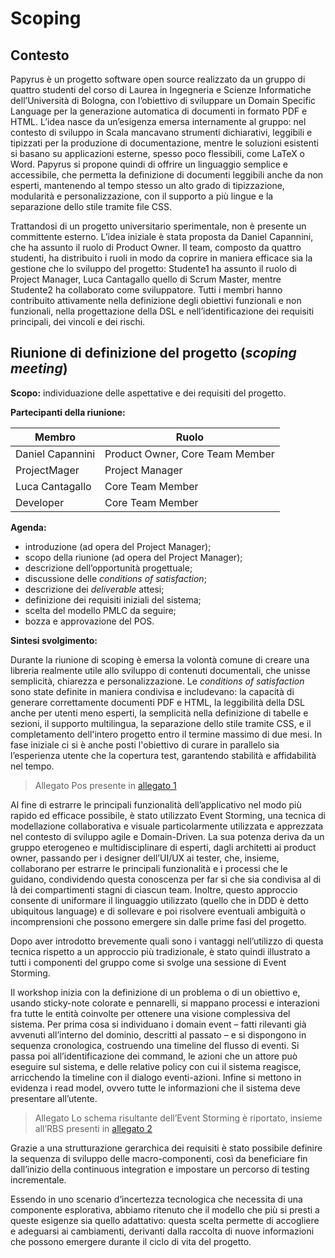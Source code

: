 # Scoping

## Contesto

Papyrus è un progetto software open source realizzato da un gruppo di quattro studenti del corso di Laurea in Ingegneria e Scienze Informatiche dell’Università di Bologna, con l’obiettivo di sviluppare un Domain Specific Language per la generazione automatica di documenti in formato PDF e HTML. L’idea nasce da un’esigenza emersa internamente al gruppo: nel contesto di sviluppo in Scala mancavano strumenti dichiarativi, leggibili e tipizzati per la produzione di documentazione, mentre le soluzioni esistenti si basano su applicazioni esterne, spesso poco flessibili, come LaTeX o Word. Papyrus si propone quindi di offrire un linguaggio semplice e accessibile, che permetta la definizione di documenti leggibili anche da non esperti, mantenendo al tempo stesso un alto grado di tipizzazione, modularità e personalizzazione, con il supporto a più lingue e la separazione dello stile tramite file CSS.

Trattandosi di un progetto universitario sperimentale, non è presente un committente esterno. L’idea iniziale è stata proposta da Daniel Capannini, che ha assunto il ruolo di Product Owner. Il team, composto da quattro studenti, ha distribuito i ruoli in modo da coprire in maniera efficace sia la gestione che lo sviluppo del progetto: Studente1 ha assunto il ruolo di Project Manager, Luca Cantagallo quello di Scrum Master, mentre Studente2 ha collaborato come sviluppatore. Tutti i membri hanno contribuito attivamente nella definizione degli obiettivi funzionali e non funzionali, nella progettazione della DSL e nell’identificazione dei requisiti principali, dei vincoli e dei rischi.

## Riunione di definizione del progetto (*scoping meeting*)

**Scopo:** individuazione delle aspettative e dei requisiti del progetto.

**Partecipanti della riunione:**

| Membro           | Ruolo                           |
|------------------|---------------------------------|
| Daniel Capannini | Product Owner, Core Team Member |
| ProjectMager     | Project Manager                 |
| Luca Cantagallo  | Core Team Member                |
| Developer        | Core Team Member                |

**Agenda:**

- introduzione (ad opera del Project Manager);
- scopo della riunione (ad opera del Project Manager);
- descrizione dell’opportunità progettuale;
- discussione delle *conditions of satisfaction*;
- descrizione dei *deliverable* attesi;
- definizione dei requisiti iniziali del sistema;
- scelta del modello PMLC da seguire;
- bozza e approvazione del POS.

**Sintesi svolgimento:**

Durante la riunione di scoping è emersa la volontà comune di creare una libreria realmente utile allo sviluppo di contenuti documentali, che unisse semplicità, chiarezza e personalizzazione. Le *conditions of satisfaction* sono state definite in maniera condivisa e includevano: la capacità di generare correttamente documenti PDF e HTML, la leggibilità della DSL anche per utenti meno esperti, la semplicità nella definizione di tabelle e sezioni, il supporto multilingua, la separazione dello stile tramite CSS, e il completamento dell'intero progetto entro il termine massimo di due mesi. In fase iniziale ci si è anche posti l'obiettivo di curare in parallelo sia l’esperienza utente che la copertura test, garantendo stabilità e affidabilità nel tempo.

> Allegato Pos presente in [allegato 1](../process/Allegato-1.md)

Al fine di estrarre le principali funzionalità dell’applicativo nel modo più rapido ed efficace possibile, è stato utilizzato Event Storming, una tecnica di modellazione collaborativa e visuale particolarmente utilizzata e apprezzata nel contesto di sviluppo agile e Domain-Driven. La sua potenza deriva da un gruppo eterogeneo e multidisciplinare di esperti, dagli architetti ai product owner, passando per i designer dell’UI/UX ai tester, che, insieme, collaborano per estrarre le principali funzionalità e i processi che le guidano, condividendo questa conoscenza per far sì che sia condivisa al di là dei compartimenti stagni di ciascun team. Inoltre, questo approccio consente di uniformare il linguaggio utilizzato (quello che in DDD è detto ubiquitous language) e di sollevare e poi risolvere eventuali ambiguità o incomprensioni che possono emergere sin dalle prime fasi del progetto.

Dopo aver introdotto brevemente quali sono i vantaggi nell’utilizzo di questa tecnica rispetto a un approccio più tradizionale, è stato quindi illustrato a tutti i componenti del gruppo come si svolge una sessione di Event Storming.

Il workshop inizia con la definizione di un problema o di un obiettivo e, usando sticky-note colorate e pennarelli, si mappano processi e interazioni fra tutte le entità coinvolte per ottenere una visione complessiva del sistema. Per prima cosa si individuano i domain event – fatti rilevanti già avvenuti all’interno del dominio, descritti al passato – e si dispongono in sequenza cronologica, costruendo una timeline del flusso di eventi. Si passa poi all’identificazione dei command, le azioni che un attore può eseguire sul sistema, e delle relative policy con cui il sistema reagisce, arricchendo la timeline con il dialogo eventi-azioni. Infine si mettono in evidenza i read model, ovvero tutte le informazioni che il sistema deve presentare all’utente.

> Allegato Lo schema risultante dell’Event Storming è riportato, insieme all’RBS presenti in [allegato 2](../process/Allegato-2.md)

Grazie a una strutturazione gerarchica dei requisiti è stato possibile definire la sequenza di sviluppo delle macro-componenti, così da beneficiare fin dall’inizio della continuous integration e impostare un percorso di testing incrementale.

Essendo in uno scenario d’incertezza tecnologica che necessita di una componente esplorativa, abbiamo ritenuto che il modello che più si presti a queste esigenze sia quello adattativo: questa scelta permette di accogliere e adeguarsi ai cambiamenti, derivanti dalla raccolta di nuove informazioni che possono emergere durante il ciclo di vita del progetto.



 <!-- Fin dalle prime fasi è stato effettuato un attento lavoro di *prototyping* collaborativo, attraverso sessioni di gruppo e discussioni iterative: il team ha lavorato su esempi pratici (“fingiamo di voler scrivere il documento X…”) che hanno aiutato a definire in modo naturale il vocabolario DSL, le gerarchie sintattiche e le funzionalità chiave del linguaggio. In particolare, sono stati svolti confronti con strumenti esistenti (es. LaTeX, Markdown, Pandoc) per individuare aree di miglioramento: le tabelle dovevano essere più semplici da definire, le liste più flessibili, e la gestione delle sezioni e degli stili testuali più intuitiva.

Il processo decisionale si è svolto in maniera condivisa, con votazioni informali. In caso di parità, è stato previsto un voto a peso maggiorato per il Project Manager, così da garantire fluidità nelle scelte. Il progetto è stato impostato seguendo un modello **adattivo basato su Scrum**, con iterazioni brevi e rilascio incrementale delle funzionalità, consentendo di gestire facilmente nuove idee emerse in corso d’opera. Anche se le variazioni rispetto allo scope iniziale sono state contenute, il team ha mantenuto un atteggiamento aperto ai cambiamenti, rivedendo in maniera costante priorità e risultati.

Dal punto di vista della qualità dei requisiti, il team ha prestato particolare attenzione a garantire **chiarezza**, **fattibilità**, **manutenibilità** e **affidabilità** nelle decisioni di design. Le scelte tecniche sono state guidate non solo da esigenze funzionali, ma anche da criteri di valutazione metodologica come stabilità nel tempo, semplicità di estensione e verificabilità dei risultati.

Infine, sono stati realizzati modelli concettuali (diagrammi UML), definiti moduli indipendenti e impostata una roadmap realistica, che ha guidato i successivi sprint con un alto grado di coerenza rispetto agli obiettivi iniziali.  -->

